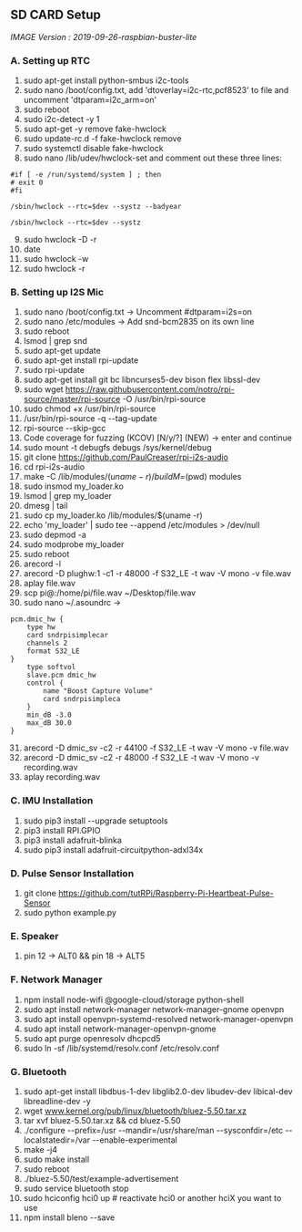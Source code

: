 ## SD CARD Setup

_IMAGE Version : 2019-09-26-raspbian-buster-lite_

### A. Setting up RTC
1. sudo apt-get install python-smbus i2c-tools
2. sudo nano /boot/config.txt, add 'dtoverlay=i2c-rtc,pcf8523' to file and uncomment 'dtparam=i2c_arm=on'
3. sudo reboot
4. sudo i2c-detect -y 1
5. sudo apt-get -y remove fake-hwclock 
6. sudo update-rc.d -f fake-hwclock remove
7. sudo systemctl disable fake-hwclock
8. sudo nano /lib/udev/hwclock-set and comment out these three lines: 
  ```
  #if [ -e /run/systemd/system ] ; then
  # exit 0
  #fi
```
```
/sbin/hwclock --rtc=$dev --systz --badyear
```
```
/sbin/hwclock --rtc=$dev --systz
```
9. sudo hwclock -D -r
10. date
11. sudo hwclock -w
12. sudo hwclock -r

### B. Setting up I2S Mic
1. sudo nano /boot/config.txt -> Uncomment #dtparam=i2s=on
2. sudo nano /etc/modules -> Add snd-bcm2835 on its own line
3. sudo reboot
4. lsmod | grep snd
5. sudo apt-get update
6. sudo apt-get install rpi-update
7. sudo rpi-update
8. sudo apt-get install git bc libncurses5-dev bison flex libssl-dev
9. sudo wget https://raw.githubusercontent.com/notro/rpi-source/master/rpi-source -O /usr/bin/rpi-source
10. sudo chmod +x /usr/bin/rpi-source
11. /usr/bin/rpi-source -q --tag-update
12. rpi-source --skip-gcc
13. Code coverage for fuzzing (KCOV) [N/y/?] (NEW)  -> enter and continue
14. sudo mount -t debugfs debugs /sys/kernel/debug
15. git clone https://github.com/PaulCreaser/rpi-i2s-audio
16. cd rpi-i2s-audio
17. make -C /lib/modules/$(uname -r )/build M=$(pwd) modules
18. sudo insmod my_loader.ko
19. lsmod | grep my_loader
20. dmesg | tail
21. sudo cp my_loader.ko /lib/modules/$(uname -r)
22. echo 'my_loader' | sudo tee --append /etc/modules > /dev/null
23. sudo depmod -a
24. sudo modprobe my_loader
25. sudo reboot
26. arecord -l
27. arecord -D plughw:1 -c1 -r 48000 -f S32_LE -t wav -V mono -v file.wav
28. aplay file.wav
29. scp pi@<local-ip>:/home/pi/file.wav ~/Desktop/file.wav
30. sudo nano ~/.asoundrc  ->  
```
pcm.dmic_hw {
	type hw
	card sndrpisimplecar
	channels 2
	format S32_LE
}
	type softvol
	slave.pcm dmic_hw
	control {
		name "Boost Capture Volume"
		card sndrpisimpleca
	}
	min_dB -3.0
	max_dB 30.0
}
 ```
31. arecord -D dmic_sv -c2 -r 44100 -f S32_LE -t wav -V mono -v file.wav
32. arecord -D dmic_sv -c2 -r 48000 -f S32_LE -t wav -V mono -v recording.wav
33. aplay recording.wav

### C. IMU Installation
1. sudo pip3 install --upgrade setuptools
2. pip3 install RPI.GPIO
3. pip3 install adafruit-blinka
4. sudo pip3 install adafruit-circuitpython-adxl34x

### D. Pulse Sensor Installation
1. git clone https://github.com/tutRPi/Raspberry-Pi-Heartbeat-Pulse-Sensor
2. sudo python example.py

### E. Speaker
1. pin 12 -> ALT0 && pin 18 -> ALT5

### F. Network Manager
1. npm install node-wifi @google-cloud/storage python-shell
2. sudo apt install network-manager network-manager-gnome openvpn
3. sudo apt install openvpn-systemd-resolved network-manager-openvpn
4. sudo apt install network-manager-openvpn-gnome
5. sudo apt purge openresolv dhcpcd5
6. sudo ln -sf /lib/systemd/resolv.conf /etc/resolv.conf

### G. Bluetooth
1. sudo apt-get install libdbus-1-dev libglib2.0-dev libudev-dev libical-dev libreadline-dev -y
2. wget www.kernel.org/pub/linux/bluetooth/bluez-5.50.tar.xz
3. tar xvf bluez-5.50.tar.xz && cd bluez-5.50
4. ./configure --prefix=/usr --mandir=/usr/share/man --sysconfdir=/etc --localstatedir=/var --enable-experimental
5. make -j4
6. sudo make install
7. sudo reboot
8. ./bluez-5.50/test/example-advertisement
9. sudo service bluetooth stop
10. sudo hciconfig hci0 up # reactivate hci0 or another hciX you want to use 
11. npm install bleno --save
